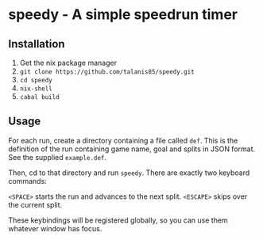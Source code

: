 # speedy - A simple speedrun timer

## Installation

1. Get the nix package manager
2. `git clone https://github.com/talanis85/speedy.git`
3. `cd speedy`
4. `nix-shell`
5. `cabal build`

## Usage

For each run, create a directory containing a file called
`def`. This is the definition of the run containing game
name, goal and splits in JSON format. See the supplied
`example.def`.

Then, cd to that directory and run `speedy`. There are exactly
two keyboard commands:

`<SPACE>` starts the run and advances to the next split.
`<ESCAPE>` skips over the current split.

These keybindings will be registered globally, so you can
use them whatever window has focus.
